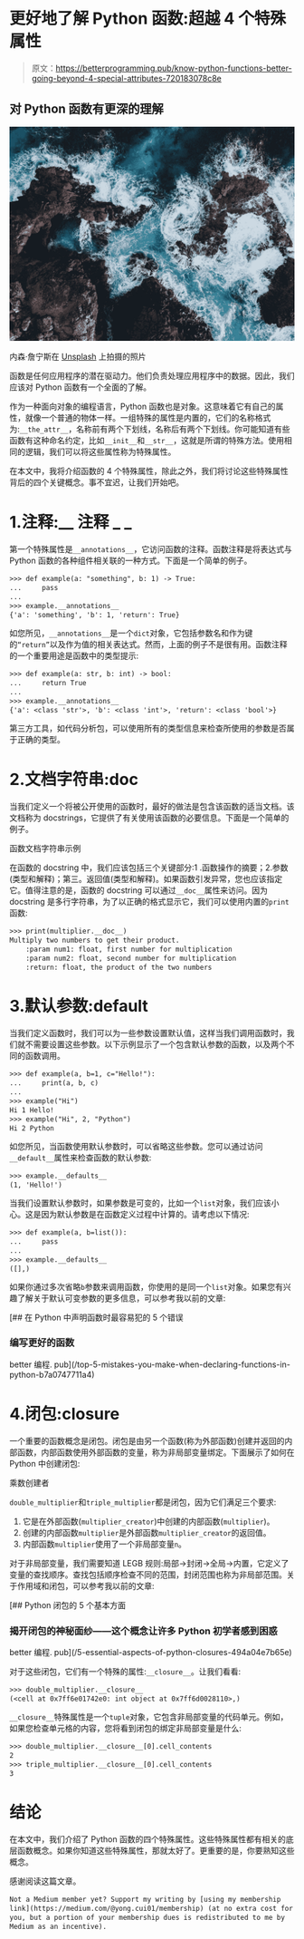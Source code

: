 # 更好地了解 Python 函数:超越 4 个特殊属性

> 原文：<https://betterprogramming.pub/know-python-functions-better-going-beyond-4-special-attributes-720183078c8e>

## 对 Python 函数有更深的理解

![](img/f82f82f454611543088efdc9536e63ba.png)

内森·詹宁斯在 [Unsplash](https://unsplash.com?utm_source=medium&utm_medium=referral) 上拍摄的照片

函数是任何应用程序的潜在驱动力。他们负责处理应用程序中的数据。因此，我们应该对 Python 函数有一个全面的了解。

作为一种面向对象的编程语言，Python 函数也是对象。这意味着它有自己的属性，就像一个普通的物体一样。一组特殊的属性是内置的，它们的名称格式为:`__the_attr__`，名称前有两个下划线，名称后有两个下划线。你可能知道有些函数有这种命名约定，比如`__init__`和`__str__`，这就是所谓的特殊方法。使用相同的逻辑，我们可以将这些属性称为特殊属性。

在本文中，我将介绍函数的 4 个特殊属性，除此之外，我们将讨论这些特殊属性背后的四个关键概念。事不宜迟，让我们开始吧。

# 1.注释:__ 注释 _ _

第一个特殊属性是`__annotations__`，它访问函数的注释。函数注释是将表达式与 Python 函数的各种组件相关联的一种方式。下面是一个简单的例子。

```
>>> def example(a: "something", b: 1) -> True:
...     pass
... 
>>> example.__annotations__
{'a': 'something', 'b': 1, 'return': True}
```

如您所见，`__annotations__`是一个`dict`对象，它包括参数名和作为键的`“return”`以及作为值的相关表达式。然而，上面的例子不是很有用。函数注释的一个重要用途是函数中的类型提示:

```
>>> def example(a: str, b: int) -> bool:
...     return True
... 
>>> example.__annotations__
{'a': <class 'str'>, 'b': <class 'int'>, 'return': <class 'bool'>}
```

第三方工具，如代码分析包，可以使用所有的类型信息来检查所使用的参数是否属于正确的类型。

# 2.文档字符串:__doc__

当我们定义一个将被公开使用的函数时，最好的做法是包含该函数的适当文档。该文档称为 docstrings，它提供了有关使用该函数的必要信息。下面是一个简单的例子。

函数文档字符串示例

在函数的 docstring 中，我们应该包括三个关键部分:1 .函数操作的摘要；2.参数(类型和解释)；第三。返回值(类型和解释)。如果函数引发异常，您也应该指定它。值得注意的是，函数的 docstring 可以通过`__doc__`属性来访问。因为 docstring 是多行字符串，为了以正确的格式显示它，我们可以使用内置的`print`函数:

```
>>> print(multiplier.__doc__)
Multiply two numbers to get their product.
    :param num1: float, first number for multiplication
    :param num2: float, second number for multiplication
    :return: float, the product of the two numbers
```

# 3.默认参数:__default__

当我们定义函数时，我们可以为一些参数设置默认值，这样当我们调用函数时，我们就不需要设置这些参数。以下示例显示了一个包含默认参数的函数，以及两个不同的函数调用。

```
>>> def example(a, b=1, c="Hello!"):
...     print(a, b, c)
... 
>>> example("Hi")
Hi 1 Hello!
>>> example("Hi", 2, "Python")
Hi 2 Python
```

如您所见，当函数使用默认参数时，可以省略这些参数。您可以通过访问`__default__`属性来检查函数的默认参数:

```
>>> example.__defaults__
(1, 'Hello!')
```

当我们设置默认参数时，如果参数是可变的，比如一个`list`对象，我们应该小心。这是因为默认参数是在函数定义过程中计算的。请考虑以下情况:

```
>>> def example(a, b=list()):
...     pass
... 
>>> example.__defaults__
([],)
```

如果你通过多次省略`b`参数来调用函数，你使用的是同一个`list`对象。如果您有兴趣了解关于默认可变参数的更多信息，可以参考我以前的文章:

[](/top-5-mistakes-you-make-when-declaring-functions-in-python-b7a0747711a4) [## 在 Python 中声明函数时最容易犯的 5 个错误

### 编写更好的函数

better 编程. pub](/top-5-mistakes-you-make-when-declaring-functions-in-python-b7a0747711a4) 

# 4.闭包:__closure__

一个重要的函数概念是闭包。闭包是由另一个函数(称为外部函数)创建并返回的内部函数，内部函数使用外部函数的变量，称为非局部变量绑定。下面展示了如何在 Python 中创建闭包:

乘数创建者

`double_multiplier`和`triple_multiplier`都是闭包，因为它们满足三个要求:

1.  它是在外部函数(`multiplier_creator`)中创建的内部函数(`multiplier`)。
2.  创建的内部函数`multiplier`是外部函数`multiplier_creator`的返回值。
3.  内部函数`multiplier`使用了一个非局部变量`n`。

对于非局部变量，我们需要知道 LEGB 规则:局部->封闭->全局->内置，它定义了变量的查找顺序。查找包括顺序检查不同的范围，封闭范围也称为非局部范围。关于作用域和闭包，可以参考我以前的文章:

[](/5-essential-aspects-of-python-closures-494a04e7b65e) [## Python 闭包的 5 个基本方面

### 揭开闭包的神秘面纱——这个概念让许多 Python 初学者感到困惑

better 编程. pub](/5-essential-aspects-of-python-closures-494a04e7b65e) 

对于这些闭包，它们有一个特殊的属性:`__closure__`。让我们看看:

```
>>> double_multiplier.__closure__
(<cell at 0x7ff6e01742e0: int object at 0x7ff6d0028110>,)
```

`__closure__`特殊属性是一个`tuple`对象，它包含非局部变量的代码单元。例如，如果您检查单元格的内容，您将看到闭包的绑定非局部变量是什么:

```
>>> double_multiplier.__closure__[0].cell_contents
2
>>> triple_multiplier.__closure__[0].cell_contents
3
```

# 结论

在本文中，我们介绍了 Python 函数的四个特殊属性。这些特殊属性都有相关的底层函数概念。如果你知道这些特殊属性，那就太好了。更重要的是，你要熟知这些概念。

感谢阅读这篇文章。

```
Not a Medium member yet? Support my writing by [using my membership link](https://medium.com/@yong.cui01/membership) (at no extra cost for you, but a portion of your membership dues is redistributed to me by Medium as an incentive).
```
